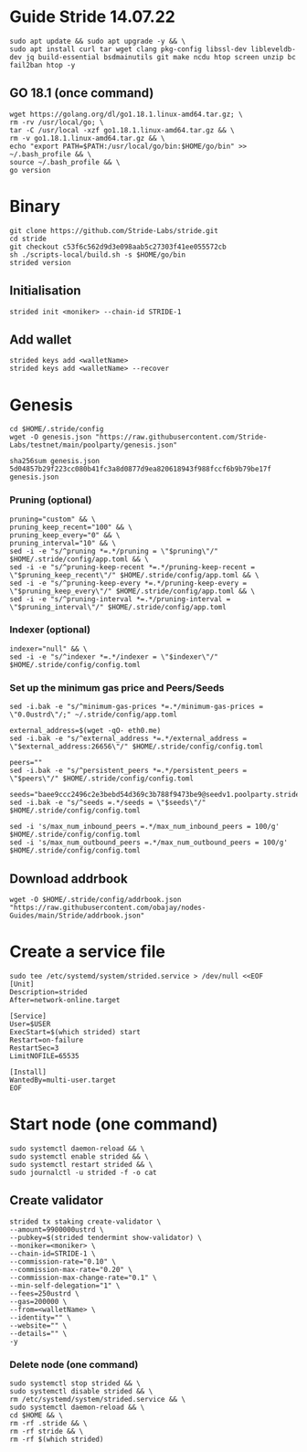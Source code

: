 # Guide Stride   14.07.22

    sudo apt update && sudo apt upgrade -y && \
    sudo apt install curl tar wget clang pkg-config libssl-dev libleveldb-dev jq build-essential bsdmainutils git make ncdu htop screen unzip bc fail2ban htop -y

## GO 18.1 (once command)
    wget https://golang.org/dl/go1.18.1.linux-amd64.tar.gz; \
    rm -rv /usr/local/go; \
    tar -C /usr/local -xzf go1.18.1.linux-amd64.tar.gz && \
    rm -v go1.18.1.linux-amd64.tar.gz && \
    echo "export PATH=$PATH:/usr/local/go/bin:$HOME/go/bin" >> ~/.bash_profile && \
    source ~/.bash_profile && \
    go version


# Binary
    git clone https://github.com/Stride-Labs/stride.git
    cd stride
    git checkout c53f6c562d9d3e098aab5c27303f41ee055572cb
    sh ./scripts-local/build.sh -s $HOME/go/bin
    strided version

## Initialisation
    strided init <moniker> --chain-id STRIDE-1

## Add wallet
    strided keys add <walletName>
    strided keys add <walletName> --recover

# Genesis
    cd $HOME/.stride/config
    wget -O genesis.json "https://raw.githubusercontent.com/Stride-Labs/testnet/main/poolparty/genesis.json"

    sha256sum genesis.json
    5d04857b29f223cc080b41fc3a8d0877d9ea820618943f988fccf6b9b79be17f  genesis.json

### Pruning (optional)
    pruning="custom" && \
    pruning_keep_recent="100" && \
    pruning_keep_every="0" && \
    pruning_interval="10" && \
    sed -i -e "s/^pruning *=.*/pruning = \"$pruning\"/" $HOME/.stride/config/app.toml && \
    sed -i -e "s/^pruning-keep-recent *=.*/pruning-keep-recent = \"$pruning_keep_recent\"/" $HOME/.stride/config/app.toml && \
    sed -i -e "s/^pruning-keep-every *=.*/pruning-keep-every = \"$pruning_keep_every\"/" $HOME/.stride/config/app.toml && \
    sed -i -e "s/^pruning-interval *=.*/pruning-interval = \"$pruning_interval\"/" $HOME/.stride/config/app.toml

### Indexer (optional)
    indexer="null" && \
    sed -i -e "s/^indexer *=.*/indexer = \"$indexer\"/" $HOME/.stride/config/config.toml

### Set up the minimum gas price and Peers/Seeds
    sed -i.bak -e "s/^minimum-gas-prices *=.*/minimum-gas-prices = \"0.0ustrd\"/;" ~/.stride/config/app.toml

    external_address=$(wget -qO- eth0.me) 
    sed -i.bak -e "s/^external_address *=.*/external_address = \"$external_address:26656\"/" $HOME/.stride/config/config.toml

    peers=""
    sed -i.bak -e "s/^persistent_peers *=.*/persistent_peers = \"$peers\"/" $HOME/.stride/config/config.toml

    seeds="baee9ccc2496c2e3bebd54d369c3b788f9473be9@seedv1.poolparty.stridenet.co:26656"
    sed -i.bak -e "s/^seeds =.*/seeds = \"$seeds\"/" $HOME/.stride/config/config.toml

    sed -i 's/max_num_inbound_peers =.*/max_num_inbound_peers = 100/g' $HOME/.stride/config/config.toml
    sed -i 's/max_num_outbound_peers =.*/max_num_outbound_peers = 100/g' $HOME/.stride/config/config.toml

## Download addrbook
    wget -O $HOME/.stride/config/addrbook.json "https://raw.githubusercontent.com/obajay/nodes-Guides/main/Stride/addrbook.json"


# Create a service file
    sudo tee /etc/systemd/system/strided.service > /dev/null <<EOF
    [Unit]
    Description=strided
    After=network-online.target

    [Service]
    User=$USER
    ExecStart=$(which strided) start
    Restart=on-failure
    RestartSec=3
    LimitNOFILE=65535

    [Install]
    WantedBy=multi-user.target
    EOF

# Start node (one command)
    sudo systemctl daemon-reload && \
    sudo systemctl enable strided && \
    sudo systemctl restart strided && \
    sudo journalctl -u strided -f -o cat

## Create validator
    strided tx staking create-validator \
    --amount=9900000ustrd \
    --pubkey=$(strided tendermint show-validator) \
    --moniker=<moniker> \
    --chain-id=STRIDE-1 \
    --commission-rate="0.10" \
    --commission-max-rate="0.20" \
    --commission-max-change-rate="0.1" \
    --min-self-delegation="1" \
    --fees=250ustrd \
    --gas=200000 \
    --from=<walletName> \
    --identity="" \
    --website="" \
    --details="" \
    -y


### Delete node (one command)
    sudo systemctl stop strided && \
    sudo systemctl disable strided && \
    rm /etc/systemd/system/strided.service && \
    sudo systemctl daemon-reload && \
    cd $HOME && \
    rm -rf .stride && \
    rm -rf stride && \
    rm -rf $(which strided)
